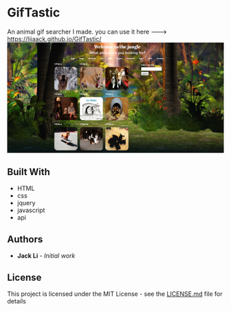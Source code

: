 # GifTastic
An animal gif searcher I made. you can use it here ---> https://lijaack.github.io/GifTastic/
![GifTastic](assets/images/The-Jungle.png)

## Built With

* HTML
* css
* jquery
* javascript
* api

## Authors

* **Jack Li** - *Initial work* 


## License

This project is licensed under the MIT License - see the [LICENSE.md](LICENSE.md) file for details
